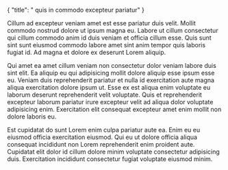 {
  "title": " quis in commodo excepteur pariatur"
}

Cillum ad excepteur veniam amet est esse pariatur duis velit. Mollit commodo nostrud dolore ut ipsum magna eu. Labore ut cillum consectetur qui cillum commodo anim id duis veniam et officia cillum esse. Quis sunt sint sunt eiusmod commodo labore amet sint anim tempor quis laboris fugiat id. Ad magna et dolore ex deserunt Lorem aliquip.

Qui amet ea amet cillum veniam non consectetur dolor veniam labore duis sint elit. Ea aliquip eu qui adipisicing mollit dolore aliquip esse ipsum esse eu. Veniam duis reprehenderit pariatur et nulla id exercitation aute magna aliqua exercitation dolore ipsum ut. Esse ex est aliqua enim voluptate eu laborum deserunt reprehenderit velit voluptate. Quis et reprehenderit excepteur laborum pariatur irure excepteur velit ad aliqua dolor voluptate adipisicing enim. Exercitation elit consequat excepteur amet enim mollit non dolore laboris eu.

Est cupidatat do sunt Lorem enim culpa pariatur aute ea. Enim eu eu eiusmod officia exercitation eiusmod. Qui eu ut dolore officia aliqua consequat incididunt non Lorem reprehenderit enim proident aute. Cupidatat elit dolor id cillum dolore minim voluptate consectetur adipisicing duis. Exercitation incididunt consectetur fugiat voluptate eiusmod minim.
